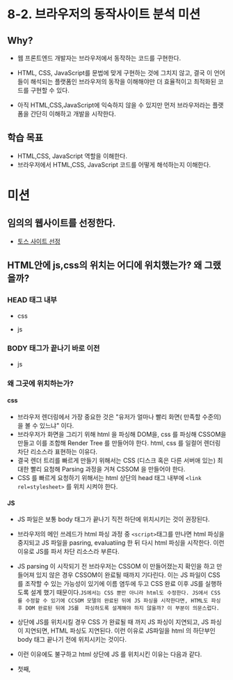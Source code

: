 # 8-2. 브라우저의 동작사이트 분석 미션

## Why?

- 웹 프론트엔드 개발자는 브라우저에서 동작하는 코드를 구현한다.

- HTML, CSS, JavaScript를 문법에 맞게 구현하는 것에 그치지 않고, 결국 이 언어들이 해석되는 플랫폼인 브라우저의 동작을 이해해야만 더 효율적이고 최적화된 코드를 구현할 수 있다.

- 아직 HTML,CSS,JavaScript에 익숙하지 않을 수 있지만 먼저 브라우저라는 플랫폼을 간단히 이해하고 개발을 시작한다.

## 학습 목표

- HTML,CSS, JavaScript 역할을 이해한다.
- 브라우저에서 HTML,CSS, JavaScript 코드를 어떻게 해석하는지 이해한다.



# 미션

## 임의의 웹사이트를 선정한다.

- [토스 사이트 선정](https://toss.im/)

## HTML안에 js,css의 위치는 어디에 위치했는가? 왜 그랬을까?

### HEAD 태그 내부

- css

- js 

### BODY 태그가 끝나기 바로 이전

- js

### 왜 그곳에 위치하는가?

#### css

- 브라우저 렌더링에서 가장 중요한 것은 "유저가 얼마나 빨리 화면( 만족할 수준의)을 볼 수 있느냐" 이다. 
- 브라우저가 화면을 그리기 위해 html 을 파싱해 DOM을, css 를 파싱해 CSSOM을 만들고 이를 조합해 Render Tree 를 만들어야 한다. html, css 를 일컬어 렌더링 차단 리소스라 표현하는 이유다.  
- 결국 렌더 트리를 빠르게 만들기 위해서는 CSS (디스크 혹은 다른 서버애 있는)  최대한 빨리 요청해 Parsing 과정을 거쳐 CSSOM 을 만들어야 한다. 
- CSS 를 빠르게 요청하기 위해서는 html 상단의 head 태그 내부에 `<link rel=stylesheet>` 를 위치 시켜야 한다.  

#### JS

- JS 파일은 보통 body 태그가 끝나기 직전 하단에 위치시키는 것이 권장된다.

- 브라우저의 메인 쓰레드가 html 파싱 과정 중 ` <script> `태그를 만나면 html 파싱을 중지되고 JS 파일을 pasring, evaluatiing 한 뒤 다시 html 파싱을 시작한다.  이런 이유로 JS를 파서 차단 리소스라 부른다.  

- JS parsing 이 시작되기 전 브라우저는 CSSOM 이 만들어졌는지 확인을 하고 만들어져 있지 않은 경우 CSSOM이 완료될 때까지 기다린다. 이는 JS 파일이 CSS 를 조작할 수 있는 가능성이 있기에 이름 염두에 두고 CSS 완료 이후 JS를 실행하도록 설계 했기 때문이다.`JS에서는 CSS 뿐만 아니라 html도 수정한다. JS에서 CSS 를 수정할 수 있기에 CCSOM 모델의 완료된 뒤에 JS 파싱을 시작한다면, HTML도 파싱 후 DOM 완료된 뒤에 JS를  파싱하도록 설계해야 하지 않을까? 이 부분이 의문스럽다. `

- 상단에 JS를 위치시킬 경우 CSS 가 완료될 때 까지 JS 파싱이 지연되고, JS 파싱이 지연되면, HTML 파싱도 지연된다. 이런 이유로 JS파일을 html 의 하단부인 body 태그 끝나기 전에 위치시키는 것이다. 

- 이런 이유에도 불구하고 html 상단에 JS 를 위치시킨 이유는 다음과 같다.

- 첫째, <script> 태그에 async 혹은 defer 속성을 사용하면 파서를 차단하지 않게되고, 상단 <script>를 써도 무관하다. 

- 둘째,  개발자의 의도가 담긴 것이다(혹은 브라우저 렌더링의 작동에 대해 모르고 개발을 진행했을 수도). 그런 상황을 생각해보면 다음과 같다.  `"body 하단에서 실행될 자바스크립트에 필요한 자원을 미리 준비한다던가(jquery 라이브러리)"` 혹은 `"렌더링 과정을 모니터링 하는 스크립트가 필요하다던가(구글에널리틱스)"` 이다.   

- 이런 이유를 듣고 다음과 같은 생각이 들 수 있는데, body 하단에 위치시키되 미리 필요한 스크립트를 먼저 요청하면 되는거 아닌가? 

  ```html
  <scirpt src="미리필요한 JS">
  <scirpt src="위자원을 활용하는 JS">
  ```

- 그렇게 하면 안된다. 왜냐하면 <script> 파일의 위치가 해당 자바스크립트의 실행 순서를 보장하지 않느다. 먼저 <scirpt>를 썻다고  그 스크립트가 먼저 실행 및 평가되는 것은 아니라는 의미다. 
- 왜냐면 거기엔 해당 JS 파일의 크기에 따른 다운로드 속도, 혹은 해당 JS 파일을 제공하는 과정에서 네트워크 및 서버의 상황이라는 변수가 있기 때문이다. 
- 그래서 렌더트리 생성을 지연시키더라도 최대한 html 파일 위에 미리 필요한 JS 파일을 위치시켜 추후에 활용하는 것이다. 
- `그런데 그렇게 하면 순서가 보장되는거냐?` 정확하게는 아니다. 그래서 `WEBPACK` 등의 툴이 탄생한 것으로 알고 있다. 필요한 자바스크립트 파일을 하나로 엮어서 가져오면 각 JS 파일의 순서에 대해 html 태그 내부의 배치를 고민할 필요가 없다. 
- `그러면 토스 개발자는 WEBPACK을 몰라서 async 속성도 가지지 않은 스크립트가 head 태그 내부에 있는거냐?` 아닐 것이다. 분명 다른 의도가 있겠지만 그 맥락을 파악하기에 내 경험이 부족하다. 일단 여기까지 정리하자. 
- [구글 WEB 참고](https://developers.google.com/web/fundamentals/performance/critical-rendering-path/analyzing-crp?hl=ko)

## 화면을 표시하기 위해 어떤 파일들이 다운로드 되는가?

- Js 
- css
- png(이미지)
- mp4(음성) 파일

## 특정 자원의 Request Headers 와 Response Headers의 내용을 분석.(네트워크 탭 활용)

![image](https://user-images.githubusercontent.com/35516239/58369555-05dfe980-7f37-11e9-8041-050429136688.png)

## 화면에 보여지기 시작하는 시간은 언제인가?

![image](https://user-images.githubusercontent.com/35516239/58369540-d7faa500-7f36-11e9-9f91-257151d1eeeb.png)

- [구글 Performance 탭](https://codeburst.io/performance-metrics-whats-this-all-about-1128461ad6b)에  표시된 이벤트를 기준으로 보면 First Paint 가 일어나는 시점에 화면이 보이기 시작한다. 
- 해당 시점은 일부 html 파싱이 완료되고, style이 calcualted된 뒤 레이아웃 배치가 일어난다. 이 행위가 일어나기 위해서는 렌더트리(dom + cssom) 가 필요하다. FP 이전에 렌더 트리가 완료가 됬을 것으로 추측된다. 
- 그러나 First Pain, First Content Paint, First Meaningful Paint 가 일어난 뒤 저만치 뒤에 html 파싱이 다시 시작되고`(렌더트리가 있다는 것은 html 파싱이 끝난 것 아닌가?)`  그 이후 DOMContentLoaded 이벤트가 발생한다는 점은 잘 이해가 가지 않는다.   



## DOMContentLoaded라는 이벤트는 언제 발생하는가? load랑은 어떤 차이점이 있는가?

![image](https://user-images.githubusercontent.com/35516239/58369699-f3ff4600-7f38-11e9-98ec-49b1bcff953a.png)

### [구글의 웹 가이드](https://developers.google.com/web/fundamentals/performance/critical-rendering-path/measure-crp?hl=ko)는 아래  내용을 설명하고 있다,

- `domInteractive`는 DOM이 준비된 시점을 표시합니다.
- `domContentLoaded`
  - 파서 차단 자바스크립트가 없으면 `domInteractive` 직후에 `DOMContentLoaded`가 발생.
  - DOM이 준비되고 자바스크립트 실행을 차단하는 스타일시트가 없는 시점을 표시함. 즉, 이제 (잠재적으로) 렌더링 트리를 생성할 수 있음. 일반적으로 DOM 및 CSSOM이 모두 준비 된 시점을 표시
  - 많은 자바스크립트 프레임워크가 자체 로직을 실행하기 전에 이 이벤트를 기다림 
  - 이러한 이유로 브라우저는 `EventStart` 및 `EventEnd` 타임스탬프를 캡처
  - 이를 통해 이 실행이 얼마나 오래 걸렸는지 추적할 수 있음

- `load`
  - 각 페이지 로드의 최종 단계로, 브라우저가 추가 애플리케이션 로직을 트리거할 수 있는 `onload` 이벤트 발생
  - 이미지 등 파일은 로드이벤트 차단 리소스이다. 즉 이미지가 다운이 완료되어 화면에 그려지기 까지 load 이벤트는 발생하지 않는다.

### 풀리지 않는 의문점

- performent tab 분석 결과 `DOMcontentLoaded` 이벤트 이전에 ` FP, FCP, FMP` 등의 페인트 작업이 이루어진다. 
- 페인트 작업을 위해서는 레이아웃 작업이 필요하고, 그를 위해서는 렌터트리가 필수다.
- 렌더트리가 있으려면 `dom, cssom` 이 필수적이다. `dom, cssom` 이 준비됬음을 알려주는 이벤트가 `DOMcontentLoaded` 이벤트다. 그런데 그 이벤트가 `FP, FCP, FMP` 등의 페인트 작업 이후에 일부 ` html 파싱` 과정을 거친후 일어난다. 
- 어떻게 된 일인지 알 수 없다. 이 부분은 질문을 통해 해결하자.

## HTML 파일 응답 받은 이후부터, 모니터화면에 보이기까지의 과정을 설명하고, 이를 암기한다.

1. HTML 마크업을 처리하고 DOM 트리를 빌드
2. CSS 마크업을 처리하고 CSSOM 트리를 빌드
3. DOM 및 CSSOM을 결합하여 렌더링 트리를 형성
4. 렌더링 트리에서 레이아웃을 실행하여 각 노드의 기하학적 형태를 계산
5. 개별 노드를 화면에 페인트
6. DOM 또는 CSSOM이 수정된 경우(javascirpt를 통해), 화면에 다시 렌더링할 필요가 있는 픽셀을 파악하려면 이 프로세스를 다시 반복하여 다시 위의 과정을 거침

**주요 렌더링 경로를 최적화하는 작업 은 위 단계에서 1단계~5단계를 수행할 때 걸린 총 시간을 최소화하는 프로세스다.** 이렇게 하면 콘텐츠를 가능한 한 빨리 화면에 렌더링할 수 있으며, 초기 렌더링 후 화면 업데이트 사이의 시간을 줄인다